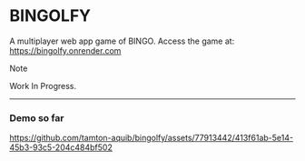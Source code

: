 # BINGOLFY

A multiplayer web app game of BINGO.
Access the game at: https://bingolfy.onrender.com


> [!NOTE]
> Work In Progress.

---

### Demo so far

https://github.com/tamton-aquib/bingolfy/assets/77913442/413f61ab-5e14-45b3-93c5-204c484bf502
